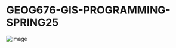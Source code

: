 # GEOG676-GIS-PROGRAMMING-SPRING25

![image](https://github.com/user-attachments/assets/88e1bda0-190b-4bb8-b4f9-3d03d91b47d0)
